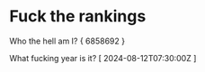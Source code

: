 # Fuck the rankings

Who the hell am I?
{ 6858692 }

What fucking year is it?
[ 2024-08-12T07:30:00Z ]
